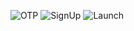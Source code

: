 ![OTP](https://github.com/user-attachments/assets/ecacb664-8630-474c-aca7-c87970612e35)
![SignUp](https://github.com/user-attachments/assets/78d555c8-e516-4d13-937b-4d9e60df3454)
![Launch](https://github.com/user-attachments/assets/b093c56a-bb73-49c0-89c2-14d65b5f251e)
